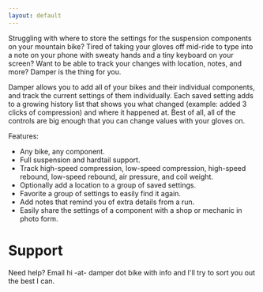 ```yaml
---
layout: default
---
```


Struggling with where to store the settings for the suspension components on your mountain bike? Tired of taking your gloves off mid-ride to type into a note on your phone with sweaty hands and a tiny keyboard on your screen? Want to be able to track your changes with location, notes, and more? Damper is the thing for you.

Damper allows you to add all of your bikes and their individual components, and track the current settings of them individually. Each saved setting adds to a growing history list that shows you what changed (example: added 3 clicks of compression) and where it happened at. Best of all, all of the controls are big enough that you can change values with your gloves on.

Features:
- Any bike, any component.
- Full suspension and hardtail support.
- Track high-speed compression, low-speed compression, high-speed rebound, low-speed rebound, air pressure, and coil weight.
- Optionally add a location to a group of saved settings.
- Favorite a group of settings to easily find it again.
- Add notes that remind you of extra details from a run.
- Easily share the settings of a component with a shop or mechanic in photo form.

# Support
Need help? Email hi -at- damper dot bike with info and I'll try to sort you out the best I can.